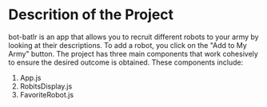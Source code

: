 # Descrition of the Project
bot-batlr is an app that allows you to recruit different robots to your army by looking at their descriptions. To add a robot, you click on the "Add to My Army" button. The project has three main components that work cohesively to ensure the desired outcome is obtained. These components include:

1. App.js
2. RobitsDisplay.js
3. FavoriteRobot.js